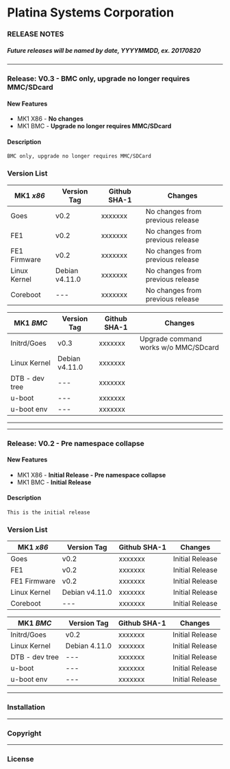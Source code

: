 # Platina Systems Corporation
### RELEASE NOTES
##### Future releases will be named by date, YYYYMMDD, ex. __20170820__
---
### Release:  __V0.3__ - BMC only, upgrade no longer requires MMC/SDcard
#### New Features
  - MK1 X86 - __No changes__
  - MK1 BMC - __Upgrade no longer requires MMC/SDcard__

#### Description
```BMC only, upgrade no longer requires MMC/SDCard```
 
### Version List
| MK1 _x86_ | Version Tag | Github SHA-1 | Changes |
| ------ | ------ | ------ | ------ |
| Goes | v0.2 | xxxxxxx | No changes from previous release |
| FE1 | v0.2 | xxxxxxx | No changes from previous release |
| FE1 Firmware | v0.2 | xxxxxxx | No changes from previous release |
| Linux Kernel | Debian v4.11.0 | xxxxxxx | No changes from previous release |
| Coreboot | --- | xxxxxxx | No changes from previous release |

| MK1 _BMC_ | Version Tag | Github SHA-1 | Changes |
| ------ | ------ |------| ------ |
| Initrd/Goes | v0.3 | xxxxxxx | Upgrade command works w/o MMC/SDcard |
| Linux Kernel | Debian v4.11.0 | xxxxxxx | |
| DTB - dev tree | --- | xxxxxxx | |
| u-boot | --- | xxxxxxx | |
| u-boot env | --- |xxxxxxx | |
---

---
### Release:  __V0.2__ - Pre namespace collapse
#### New Features
  - MK1 X86 - __Initial Release - Pre namespace collapse__
  - MK1 BMC - __Initial Release__

#### Description
```This is the initial release```

### Version List
| MK1 _x86_ | Version Tag | Github SHA-1 | Changes |
| ------ | ------ |------| ------ |
| Goes | v0.2 | xxxxxxx | Initial Release |
| FE1 | v0.2 | xxxxxxx | Initial Release |
| FE1 Firmware | v0.2 | xxxxxxx | Initial Release |
| Linux Kernel | Debian v4.11.0 | xxxxxxx | Initial Release |
| Coreboot | --- | xxxxxxx | Initial Release |

| MK1 _BMC_ | Version Tag | Github SHA-1 | Changes |
| ------ | ------ |------| ------ |
| Initrd/Goes | v0.2 | xxxxxxx | Initial Release |
| Linux Kernel | Debian 4.11.0 | xxxxxxx | Initial Release |
| DTB - dev tree | --- | xxxxxxx | Initial Release |
| u-boot | --- | xxxxxxx | Initial Release |
| u-boot env | --- | xxxxxxx | Initial Release |
---
### Installation
---
### Copyright
---
### License
